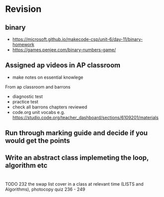 # Revision

## binary
- https://microsoft.github.io/makecode-csp/unit-6/day-11/binary-homework
- https://games.penjee.com/binary-numbers-game/



## Assigned ap videos in AP classroom
+ make notes on essential knowlege

From ap classroom and barrons
- diagnostic test
- practice test 
- check all barrons chapters reviewed
- code.org unit vocabs e.g.  https://studio.code.org/teacher_dashboard/sections/6109201/materials

## Run through marking guide and decide if you would get the points
## Write an abstract class implemeting the loop, algorithm etc

#
TODO 232 the swap list cover in a class at relevant time (LISTS and Algorithms), photocopy quiz 236 - 249